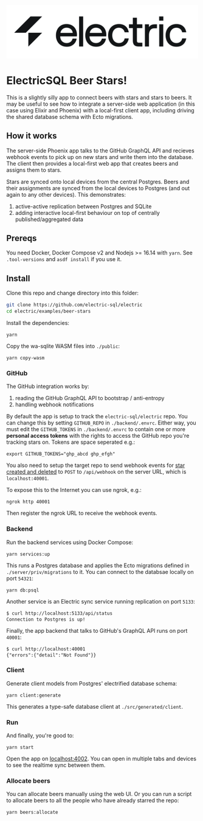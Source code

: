 <a href="https://electric-sql.com">
  <picture>
    <source media="(prefers-color-scheme: dark)"
        srcset="https://raw.githubusercontent.com/electric-sql/meta/main/identity/ElectricSQL-logo-light-trans.svg"
    />
    <source media="(prefers-color-scheme: light)"
        srcset="https://raw.githubusercontent.com/electric-sql/meta/main/identity/ElectricSQL-logo-black.svg"
    />
    <img alt="ElectricSQL logo"
        src="https://raw.githubusercontent.com/electric-sql/meta/main/identity/ElectricSQL-logo-black.svg"
    />
  </picture>
</a>

# ElectricSQL Beer Stars!

This is a slightly silly app to connect beers with stars and stars to beers. It may be useful to see how to integrate a server-side web application (in this case using Elixir and Phoenix) with a local-first client app, including driving the shared database schema with Ecto migrations.

## How it works

The server-side Phoenix app talks to the GitHub GraphQL API and recieves webhook events to pick up on new stars and write them into the database. The client then provides a local-first web app that creates beers and assigns them to stars.

Stars are synced onto local devices from the central Postgres. Beers and their assignments are synced from the local devices to Postgres (and out again to any other devices). This demonstrates:

1. active-active replication between Postgres and SQLite
2. adding interactive local-first behaviour on top of centrally published/aggregated data

## Prereqs

You need Docker, Docker Compose v2 and Nodejs >= 16.14 with `yarn`. See `.tool-versions` and `asdf install` if you use it.

## Install

Clone this repo and change directory into this folder:

```sh
git clone https://github.com/electric-sql/electric
cd electric/examples/beer-stars
```

Install the dependencies:

```shell
yarn
```

Copy the wa-sqlite WASM files into `./public`:

```shell
yarn copy-wasm
```

### GitHub

The GitHub integration works by:

1. reading the GitHub GraphQL API to bootstrap / anti-entropy
2. handling webhook notifications

By default the app is setup to track the `electric-sql/electric` repo. You can change this by setting `GITHUB_REPO` in `./backend/.envrc`. Either way, you must edit the `GITHUB_TOKENS` in `./backend/.envrc` to contain one or more **personal access tokens** with the rights to access the GitHub repo you're tracking stars on. Tokens are space seperated e.g.:

```
export GITHUB_TOKENS="ghp_abcd ghp_efgh"
```

You also need to setup the target repo to send webhook events for [star created and deleted](https://docs.github.com/webhooks-and-events/webhooks/webhook-events-and-payloads#star) to `POST` to `/api/webhook` on the server URL, which is `localhost:40001`.

To expose this to the Internet you can use ngrok, e.g.:

```shell
ngrok http 40001
```

Then register the ngrok URL to receive the webhook events.

### Backend

Run the backend services using Docker Compose:

```shell
yarn services:up
```

This runs a Postgres database and applies the Ecto migrations defined in `./server/priv/migrations` to it.
You can connect to the databsae locally on port `54321`:

```shell
yarn db:psql
```

Another service is an Electric sync service running replication on port `5133`:

```shell
$ curl http://localhost:5133/api/status
Connection to Postgres is up!
```

Finally, the app backend that talks to GitHub's GraphQL API runs on port `40001`:

```shell
$ curl http://localhost:40001
{"errors":{"detail":"Not Found"}}
```

### Client

Generate client models from Postgres' electrified database schema:

```shell
yarn client:generate
```

This generates a type-safe database client at `./src/generated/client`.

### Run

And finally, you're good to:

```shell
yarn start
```

Open the app on [localhost:4002](http://localhost:4002). You can open in multiple tabs and devices to see the realtime sync between them.

### Allocate beers

You can allocate beers manually using the web UI. Or you can run a script to allocate beers to all the people who have already starred the repo:

```shell
yarn beers:allocate
```

